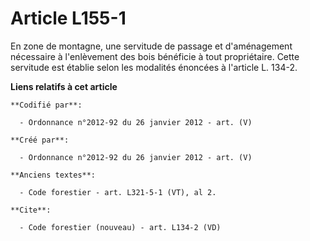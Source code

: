 # Article L155-1

En zone de montagne, une servitude de passage et d'aménagement nécessaire à l'enlèvement des bois bénéficie à tout
propriétaire. Cette servitude est établie selon les modalités énoncées à l'article L. 134-2.

**Liens relatifs à cet article**

	**Codifié par**:

	  - Ordonnance n°2012-92 du 26 janvier 2012 - art. (V)

	**Créé par**:

	  - Ordonnance n°2012-92 du 26 janvier 2012 - art. (V)

	**Anciens textes**:

	  - Code forestier - art. L321-5-1 (VT), al 2.

	**Cite**:

	  - Code forestier (nouveau) - art. L134-2 (VD)
